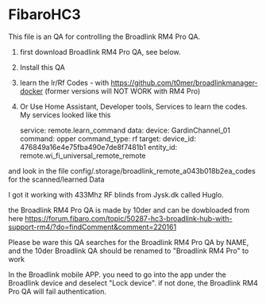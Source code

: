 # FibaroHC3
This file is an QA for controlling the Broadlink RM4 Pro QA.

1. first download Broadlink RM4 Pro QA, see below.
2. Install this QA
3. learn the Ir/Rf Codes - with https://github.com/t0mer/broadlinkmanager-docker (former versions will NOT WORK with RM4 Pro)
4. Or Use Home Assistant, Developer tools, Services to learn the codes.
    My services looked like this
    
    service: remote.learn_command
data:
  device: GardinChannel_01
  command: opper
  command_type: rf
target:
  device_id: 476849a16e4e75fba490e7de8f7481b1
  entity_id: remote.wi_fi_universal_remote_remote
  
and look in the file config/.storage/broadlink_remote_a043b018b2ea_codes for the scanned/learned Data
  
I got it working with 433Mhz RF blinds from Jysk.dk called Huglo.

the Broadlink RM4 Pro QA is made by 10der and can be dowbloaded from here 
https://forum.fibaro.com/topic/50287-hc3-broadlink-hub-with-support-rm4/?do=findComment&comment=220161

Please be ware this QA searches for the Broadlink RM4 Pro QA by NAME, and the 10der Broadlink QA should be renamed to "Broadlink RM4 Pro" to work 

In the Broadlink mobile APP. you need to go into the app under the Broadlink device and deselect "Lock device". if not done, the Broadlink RM4 Pro QA will fail authentication.



